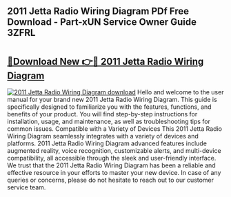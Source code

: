 ## 2011 Jetta Radio Wiring Diagram PDf Free Download - Part-xUN Service Owner Guide 3ZFRL

# <h2><a href="http://dfmevuy.blite.top/?on=2011+Jetta+Radio+Wiring+Diagram">🔗Download New 👉🔴 2011 Jetta Radio Wiring Diagram</a></h2>

[![2011 Jetta Radio Wiring Diagram download](https://i.imgur.com/lujVjoI.png)](http://dfmevuy.blite.top/?on=2011+Jetta+Radio+Wiring+Diagram)
Hello and welcome to the user manual for your brand new 2011 Jetta Radio Wiring Diagram. This guide is specifically designed to familiarize you with the features, functions, and benefits of your product. You will find step-by-step instructions for installation, usage, and maintenance, as well as troubleshooting tips for common issues. Compatible with a Variety of Devices This 2011 Jetta Radio Wiring Diagram seamlessly integrates with a variety of devices and platforms. 2011 Jetta Radio Wiring Diagram advanced features include augmented reality, voice recognition, customizable alerts, and multi-device compatibility, all accessible through the sleek and user-friendly interface. We trust that the 2011 Jetta Radio Wiring Diagram has been a reliable and effective resource in your efforts to master your new device. In case of any queries or concerns, please do not hesitate to reach out to our customer service team.
